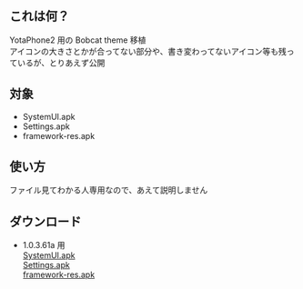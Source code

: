 ## これは何？
YotaPhone2 用の Bobcat theme 移植  
アイコンの大きさとかが合ってない部分や、書き変わってないアイコン等も残っているが、とりあえず公開

## 対象
 - SystemUI.apk
 - Settings.apk
 - framework-res.apk

## 使い方
ファイル見てわかる人専用なので、あえて説明しません

## ダウンロード
 * 1.0.3.61a 用  
  [SystemUI.apk](https://onedrive.live.com/download.aspx?cid=A212FD3B0AE0F943&resid=A212FD3B0AE0F943%21317269)  
  [Settings.apk](https://onedrive.live.com/download.aspx?cid=A212FD3B0AE0F943&resid=A212FD3B0AE0F943%21317270)  
  [framework-res.apk](https://onedrive.live.com/download.aspx?cid=A212FD3B0AE0F943&resid=A212FD3B0AE0F943%21317271)  
